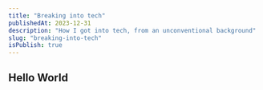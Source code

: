 ```yaml
---
title: "Breaking into tech"
publishedAt: 2023-12-31
description: "How I got into tech, from an unconventional background"
slug: "breaking-into-tech"
isPublish: true
---
```


## Hello World
